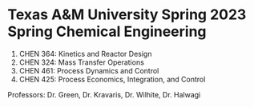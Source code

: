 # Texas A&M University Spring 2023 Spring Chemical Engineering

1. CHEN 364: Kinetics and Reactor Design
2. CHEN 324: Mass Transfer Operations
3. CHEN 461: Process Dynamics and Control
4. CHEN 425: Process Economics, Integration, and Control

Professors: Dr. Green, Dr. Kravaris, Dr. Wilhite, Dr. Halwagi